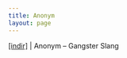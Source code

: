 ```yaml
---
title: Anonym
layout: page
---
```

<a href="https://cloud.mail.ru/public/6cdf7f765bc0/Anonym%20%20-%20Gangster%20Slang" target="_blank">[indir]</a>   |   Anonym &#8211; Gangster Slang